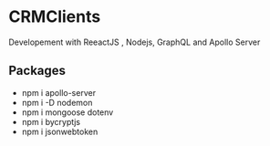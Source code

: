 # CRMClients

   Developement with ReeactJS , Nodejs, GraphQL and Apollo Server

## Packages
- npm i apollo-server
- npm i -D nodemon
- npm i mongoose dotenv
- npm i bycryptjs
- npm i jsonwebtoken